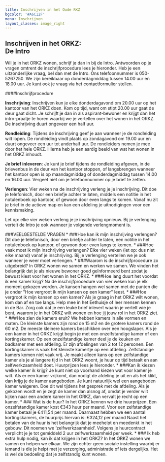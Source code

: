```yaml
---
title: Inschrijven in het Oude RKZ
bgcolor: '#A6C12F'
menu: Inschrijven
layout_classes: image_right
---
```


Inschrijven in het ORKZ:<br/>De Intro
---------------------------------

Wil je in het ORKZ wonen, schrijf je dan in bij de Intro. Antwoorden op je vragen omtrent de inschrijfprocedure lees je hieronder. Heb je een uitzonderlijke vraag, bel dan met de Intro. Ons telefoonnummer is 050-5267250. We zijn bereikbaar op donderdagmiddag tussen 14.00 uur en 18.00 uur. Je kunt ook je vraag via het contactformulier stellen. 

####Inschrijfprocedure

**Inschrijving**: Inschrijven kun je elke donderdagavond om 20.00 uur op het kantoor van het ORKZ doen. Kom op tijd, want om stipt 20.00 uur gaat de deur gaat dicht. Je schrijft je dan in als aspirant-bewoner en krijgt dan het intro-praatje te horen waarbij we je vertellen over het wonen in het ORKZ. De inschrijving duurt ongeveer een half uur.  

**Rondleiding**: Tijdens de inschrijving geef je aan wanneer je de rondleiding wilt lopen. De rondleiding vindt plaats op zondagavond om 19.00 uur en duurt ongeveer een uur tot anderhalf uur. De rondleiders nemen je mee door het hele ORKZ. Hierna heb je een aardig beeld van wat het wonen in het ORKZ inhoudt.

**Je brief inleveren**: Je kunt je brief tijdens de rondleiding afgeven, in de brievenbus in de deur van het kantoor stoppen, of langsbrengen wanneer het kantoor open is op maandagmiddag of donderdagmiddag tussen 14.00 en 16.00 uur. Vergeet niet om je telefoonnummer op je brief te zetten.

**Verlengen**: Vier weken na de inschrijving verleng je je inschrijving. Dit doe je telefonisch, door een briefje achter te laten, middels een notitie in het notulenboek op kantoor, of gewoon door even langs te komen. Vanaf nu zit je brief in de actieve map en kan een afdeling je uitnodigingen voor een kennismaking. 

Let op: elke vier weken verleng je je inschrijving opnieuw. Bij je verlenging vertelt de Intro je ook wanneer je volgende verlengmoment is. 

<div class="accordion" markdown="1">
###VEELGESTELDE VRAGEN
* ###Hoe kan ik mijn inschrijving verlengen?
  Dit doe je telefonisch, door een briefje achter te laten, een notitie in het notulenboek op kantoor, of gewoon door even langs te komen.
* ###Hoe vaak moet ik mijn inschrijving verlengen?
  Elke vier weken (let op: dus niet elke maand) vanaf je inschrijving. Bij je verlenging vertellen we je ook wanneer je weer moet verlengen.    
* ###Waarom is de inschrijfprocedure zo uitgebreid?
  In ORKZ wonen we samen en werken we samen. We vinden het belangrijk dat je als nieuwe bewoner goed geïnformeerd bent zodat je bewust kiest voor het wonen in het ORKZ.    
* ###Hoe lang duurt het voordat ik een kamer krijg?
  Na de inschrijfprocedure van vier weken kun je elk moment gekozen worden. Je kansen hangen wel samen met de punten die je onder "Hoe vergroot ik mijn kansen op een kamer" leest.
* ###Hoe vergroot ik mijn kansen op een kamer?
  Als je graag in het ORKZ wilt wonen, kom dan af en toe langs. Help mee in het Eethuisje of leer mensen kennen in de Bar. Zorg ook dat je een leuke brief inlevert waarin je vertelt wie je bent, waarom je in het ORKZ wilt wonen en hoe jij jouw rol in het ORKZ ziet.
* ###Hoe zien de kamers eruit?
  We hebben kamers in alle vormen en maten. De kleinste kamers zijn rond de 15 m2 en de grotere kamers rond de 60 m2. De meeste kleinere kamers beschikken over een hoogslaper. Als je een kamer in het ORKZ krijgt begin je met een onzelfstandige kamer of een kortingskamer. Op een onzelfstandige kamer deel je de keuken en badkamer met een afdeling. Er zijn afdelingen van 2 tot 12 personen. Een kortingskamer is vaak het kleinste kamertje op een afdeling. Zelfstandige kamers komen niet vaak vrij. Je maakt alleen kans op een zelfstandige kamer als je al langere tijd in het ORKZ woont, je huur op tijd betaalt en aan zelfwerkzaamheid doet. Huurprijzen lees je hieronder.
* ###Kan ik kiezen welke kamer ik krijg?
  Je kunt niet op voorhand kiezen wat voor kamer je wilt. Als er een kamer vrijkomt, dan nodigt de afdeling je uit en als het klikt, dan krijg je de kamer aangeboden. Je kunt natuurlijk wel een aangeboden kamer weigeren. Doe dit wel tijdens het gesprek met de afdeling. Als je gekozen wordt en je zegt de kamer dan alsnog af, omdat je verder wilt kijken naar een andere kamer in het ORKZ, dan vervalt je recht op een kamer.
* ### Wat is de huur?
  In het ORKZ kennen we drie huurprijzen. Een onzelfstandige kamer kost €343 huur per maand. Voor een zelfstandige kamer betaal je €411,54 per maand. Daarnaast hebben we een aantal kortingskamers, de huurprijs hiervan is: €324,12 per maand Naast het betalen van de huur is het belangrijk dat je meehelpt en meedenkt in het gebouw. Dit noemen we ‘zelfwerkzaamheid’. Volgens je huurcontract verplicht je je tot gemiddeld 2 uur zelfwerkzaamheid per week.
* ### Ik heb extra hulp nodig, kan ik dat krijgen in het ORKZ?
  In het ORKZ wonen we samen en helpen we elkaar. We zijn echter geen sociale instelling waarbij er iemand is die je helpt met je verzorging, administratie of iets dergelijks. Het is wel de bedoeling dat je zelfstandig kunt wonen.   
</div>
